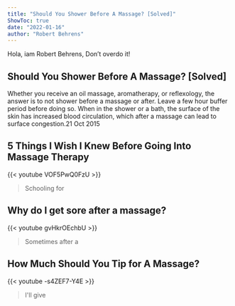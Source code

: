 ```yaml
---
title: "Should You Shower Before A Massage? [Solved]"
ShowToc: true 
date: "2022-01-16"
author: "Robert Behrens" 
---
```


Hola, iam Robert Behrens, Don’t overdo it!
## Should You Shower Before A Massage? [Solved]
 Whether you receive an oil massage, aromatherapy, or reflexology, the answer is to not shower before a massage or after. Leave a few hour buffer period before doing so. When in the shower or a bath, the surface of the skin has increased blood circulation, which after a massage can lead to surface congestion.21 Oct 2015

## 5 Things I Wish I Knew Before Going Into Massage Therapy
{{< youtube VOF5PwQ0FzU >}}
>Schooling for 

## Why do I get sore after a massage?
{{< youtube gvHkrOEchbU >}}
>Sometimes after a 

## How Much Should You Tip for A Massage?
{{< youtube -s4ZEF7-Y4E >}}
>I'll give 

